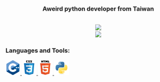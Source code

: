 <h3 align="center">Aweird python developer from Taiwan</h3>

<p align="center">
    <br/>
    <img src="https://github-readme-stats.vercel.app/api?username=Cjenf&show_icons=true&theme=nord" /><br />
    <!-- <img src="https://github-readme-stats.vercel.app/api/top-langs/?username=Cjenf&layout=compact&theme=Nord&locale=cn" /><br /> -->
    <img src="https://github-readme-stats.vercel.app/api/top-langs/?username=Cjenf&langs_count=8&theme=nord&locale=cn" /><br />
</p>


<h3 align="left">Languages and Tools:</h3>
<p align="left"> <a href="https://www.w3schools.com/cpp/" target="_blank" rel="noreferrer"> <img src="https://raw.githubusercontent.com/devicons/devicon/master/icons/cplusplus/cplusplus-original.svg" alt="cplusplus" width="40" height="40"/> </a> <a href="https://www.w3schools.com/css/" target="_blank" rel="noreferrer"> <img src="https://raw.githubusercontent.com/devicons/devicon/master/icons/css3/css3-original-wordmark.svg" alt="css3" width="40" height="40"/> </a> <a href="https://www.w3.org/html/" target="_blank" rel="noreferrer"> <img src="https://raw.githubusercontent.com/devicons/devicon/master/icons/html5/html5-original-wordmark.svg" alt="html5" width="40" height="40"/> </a> <a href="https://www.python.org" target="_blank" rel="noreferrer"> <img src="https://raw.githubusercontent.com/devicons/devicon/master/icons/python/python-original.svg" alt="python" width="40" height="40"/> </a> </p>

